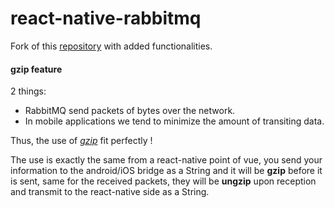 
# react-native-rabbitmq

Fork of this [repository](https://github.com/kegaretail/react-native-rabbitmq) with added functionalities.

#### gzip feature ####

2 things:
- RabbitMQ send packets of bytes over the network.
- In mobile applications we tend to minimize the amount of transiting data.

Thus, the use of [*gzip*](https://en.wikipedia.org/wiki/gzip) fit perfectly !

The use is exactly the same from a react-native point of vue, you send your information to the android/iOS bridge as a String and it will be **gzip** before it is sent, same for the received packets, they will be **ungzip** upon reception and transmit to the react-native side as a String.

